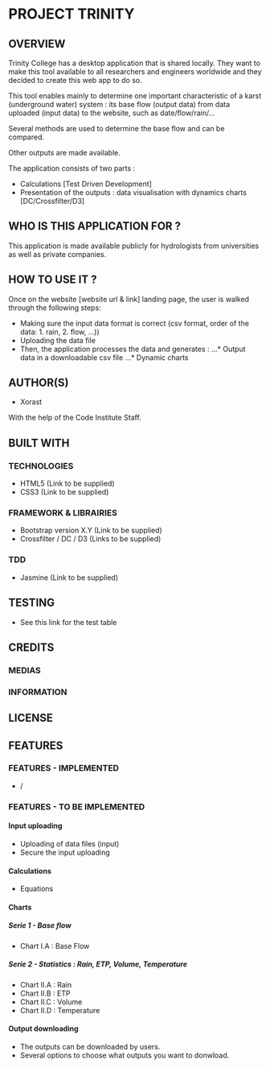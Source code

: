 # PROJECT TRINITY

## OVERVIEW

Trinity College has a desktop application that is shared locally. They want to make this tool available to all researchers and engineers worldwide and they decided to create this web app to do so.

This tool enables mainly to determine one important characteristic of a karst (underground water) system : its base flow (output data) from data uploaded (input data) to the website, such as date/flow/rain/...

Several methods are used to determine the base flow and can be compared. 

Other outputs are made available.

The application consists of two parts : 
   * Calculations [Test Driven Development]
   * Presentation of the outputs : data visualisation with dynamics charts [DC/Crossfilter/D3]
   
## WHO IS THIS APPLICATION FOR ?

This application is made available publicly for hydrologists from universities as well as private companies.

## HOW TO USE IT ?

Once on the website [website url & link] landing page, the user is walked through the following steps:

  * Making sure the input data format is correct (csv format, order of the data: 1. rain, 2. flow, ...))
  * Uploading the data file
  * Then, the application processes the data and generates :
        ...* Output data in a downloadable csv file
        ...* Dynamic charts
    
## AUTHOR(S)

   * Xorast
   
With the help of the Code Institute Staff.

## BUILT WITH
### TECHNOLOGIES

   * HTML5 (Link to be supplied)
   * CSS3 (Link to be supplied)

### FRAMEWORK & LIBRAIRIES
   * Bootstrap version X.Y (Link to be supplied)
   * Crossfilter / DC / D3 (Links to be supplied)

### TDD
   * Jasmine (Link to be supplied)

## TESTING
  * See this link for the test table

## CREDITS
### MEDIAS
### INFORMATION

## LICENSE

## FEATURES

### FEATURES - IMPLEMENTED

   * /

### FEATURES - TO BE IMPLEMENTED

#### Input uploading
   * Uploading of data files (input)
   * Secure the input uploading

#### Calculations
   * Equations

#### Charts

##### Serie 1 - Base flow
   * Chart I.A : Base Flow

##### Serie 2 - Statistics : Rain, ETP, Volume, Temperature
   * Chart II.A : Rain
   * Chart II.B : ETP
   * Chart II.C : Volume
   * Chart II.D : Temperature

#### Output downloading
   * The outputs can be downloaded by users.
   * Several options to choose what outputs you want to donwload.

